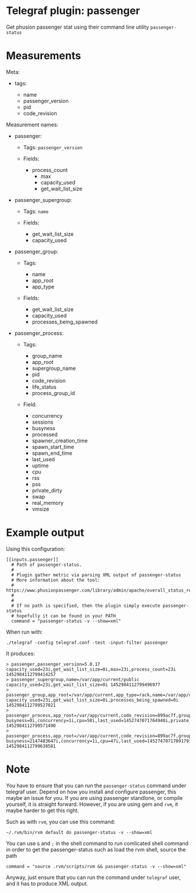 # Telegraf plugin: passenger

Get phusion passenger stat using their command line utility
`passenger-status`

# Measurements

Meta:

- tags:

  * name
  * passenger_version
  * pid
  * code_revision

Measurement names:

- passenger:

  * Tags: `passenger_version`
  * Fields:

    - process_count
		- max
		- capacity_used
		- get_wait_list_size

- passenger_supergroup:

    * Tags: `name`
    * Fields:

      - get_wait_list_size
      - capacity_used

- passenger_group:

  * Tags:

    - name
    - app_root
    - app_type

  * Fields:

    - get_wait_list_size
    - capacity_used
    - processes_being_spawned

- passenger_process:

  * Tags:

    - group_name
    - app_root
    - supergroup_name
    - pid
    - code_revision
    - life_status
    - process_group_id

  * Field:

    - concurrency
    - sessions
    - busyness
    - processed
    - spawner_creation_time
    - spawn_start_time
    - spawn_end_time
    - last_used
    - uptime
    - cpu
    - rss
    - pss
    - private_dirty
    - swap
    - real_memory
    - vmsize

# Example output

Using this configuration:

```
[[inputs.passenger]]
  # Path of passenger-status.
  #
  # Plugin gather metric via parsing XML output of passenger-status
  # More information about the tool:
  #   https://www.phusionpassenger.com/library/admin/apache/overall_status_report.html
  #
  #
  # If no path is specified, then the plugin simply execute passenger-status
  # hopefully it can be found in your PATH
  command = "passenger-status -v --show=xml"
```

When run with:

```
./telegraf -config telegraf.conf -test -input-filter passenger
```

It produces:

```
> passenger,passenger_version=5.0.17 capacity_used=23i,get_wait_list_size=0i,max=23i,process_count=23i 1452984112799414257
> passenger_supergroup,name=/var/app/current/public capacity_used=23i,get_wait_list_size=0i 1452984112799496977
> passenger_group,app_root=/var/app/current,app_type=rack,name=/var/app/current/public capacity_used=23i,get_wait_list_size=0i,processes_being_spawned=0i 1452984112799527021
> passenger_process,app_root=/var/app/current,code_revision=899ac7f,group_name=/var/app/current/public,life_status=ALIVE,pid=11553,process_group_id=13608,supergroup_name=/var/app/current/public busyness=0i,concurrency=1i,cpu=58i,last_used=1452747071764940i,private_dirty=314900i,processed=951i,pss=319391i,real_memory=314900i,rss=418548i,sessions=0i,spawn_end_time=1452746845013365i,spawn_start_time=1452746844946982i,spawner_creation_time=1452746835922747i,swap=0i,uptime=226i,vmsize=1563580i 1452984112799571490
> passenger_process,app_root=/var/app/current,code_revision=899ac7f,group_name=/var/app/current/public,life_status=ALIVE,pid=11563,process_group_id=13608,supergroup_name=/var/app/current/public busyness=2147483647i,concurrency=1i,cpu=47i,last_used=1452747071709179i,private_dirty=309240i,processed=756i,pss=314036i,real_memory=309240i,rss=418296i,sessions=1i,spawn_end_time=1452746845172460i,spawn_start_time=1452746845136882i,spawner_creation_time=1452746835922747i,swap=0i,uptime=226i,vmsize=1563608i 1452984112799638581
```

# Note

You have to ensure that you can run the `passenger-status` command under
telegraf user. Depend on how you install and configure passenger, this
maybe an issue for you. If you are using passenger standlone, or compile
yourself, it is straight forward. However, if you are using gem and
`rvm`, it maybe harder to get this right.

Such as with `rvm`, you can use this command:

```
~/.rvm/bin/rvm default do passenger-status -v --show=xml
```

You can use `&` and `;` in the shell command to run comlicated shell command
in order to get the passenger-status such as load the rvm shell, source the
path
```
command = "source .rvm/scripts/rvm && passenger-status -v --show=xml"
```

Anyway, just ensure that you can run the command under `telegraf` user, and it
has to produce XML output.
